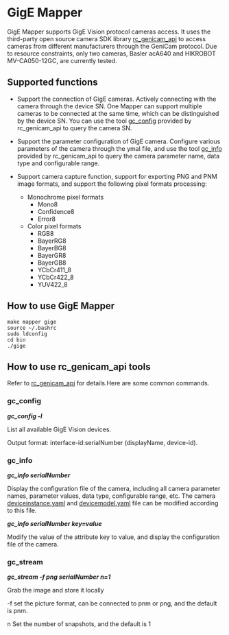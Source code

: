 # GigE Mapper

GigE Mapper supports GigE Vision protocol cameras access. It uses the third-party open source camera SDK library [rc_genicam_api](https://github.com/roboception/rc_genicam_api) to access cameras from different manufacturers through the GeniCam protocol. Due to resource constraints, only two cameras, Basler acA640 and HIKROBOT MV-CA050-12GC, are currently tested.

## Supported functions

- Support the connection of GigE cameras. Actively connecting with the camera through the device SN. One Mapper can support multiple cameras to be connected at the same time, which can be distinguished by the device SN. You can use the tool [gc_config](#gc_config) provided by rc_genicam_api to query the camera SN.
- Support the parameter configuration of GigE camera. Configure various parameters of the camera through the ymal file, and use the tool [gc_info](#gc_info) provided by rc_genicam_api to query the camera parameter name, data type and configurable range.
- Support camera capture function, support for exporting PNG and PNM image formats, and support the following pixel formats processing:

  - Monochrome pixel formats 
    - Mono8
    - Confidence8
    - Error8
  - Color pixel formats 
    - RGB8
    - BayerRG8
    - BayerBG8
    - BayerGR8
    - BayerGB8
    - YCbCr411_8
    - YCbCr422_8
    - YUV422_8


## How to use GigE Mapper

```shell
make mapper gige
source ~/.bashrc
sudo ldconfig
cd bin
./gige
```

## How to use rc_genicam_api tools

Refer to [rc_genicam_api](https://github.com/roboception/rc_genicam_api#readme) for details.Here are some common commands.

### gc_config

***gc_config -l***

List all available GigE Vision devices.

Output format: interface-id:serialNumber (displayName, device-id).

### gc_info

***gc_info serialNumber***

Display the configuration  file of the camera, including all camera parameter names, parameter values, data type, configurable range, etc. The camera [deviceinstance.yaml](./crd_example/deviceinstance.yaml) and [devicemodel.yaml](./crd_example/devicemodel.yaml) file can be modified according to this file.

***gc_info serialNumber key=value***

Modify the value of the attribute key to value, and display the configuration  file of the camera.

### gc_stream

***gc_stream -f png serialNumber n=1***

Grab the image and store it locally

-f set the picture format, can be connected to pnm or png, and the default is pnm.

n Set the number of snapshots, and the default is 1
